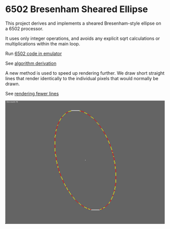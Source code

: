 # 6502 Bresenham Sheared Ellipse

This project derives and implements a sheared Bresenham-style ellipse on a 6502 processor.

It uses only integer operations, and avoids any explicit sqrt calculations or multiplications within the main loop.

Run [6502 code in emulator](https://bbc.godbolt.org/?autoboot&disc=https://raw.githubusercontent.com/TobyLobster/ellipse/diagonals/ELLIPS2.SSD)

See [algorithm derivation](./algorithm_derivation/derivation.ipynb)

A new method is used to speed up rendering further. We draw short straight lines that render identically to the individual pixels that would normally be drawn.

See [rendering fewer lines](./fewer_lines.md)

![Ellipse](./example.png)
